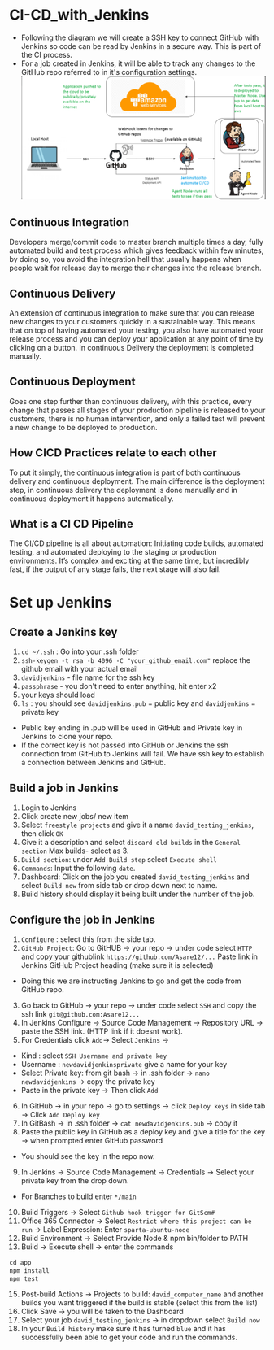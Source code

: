 # CI-CD_with_Jenkins
- Following the diagram we will create a SSH key to connect GitHub with Jenkins so code can be read by Jenkins in a secure way. This is part of the CI process. 
- For a job created in Jenkins, it will be able to track any changes to the GitHub repo referred to in it's configuration settings.
![CI-CD with Jenkins Diagram](https://github.com/Asare12/CI-CD_with_Jenkins/blob/master/images/diagram_CI_CD.png)

## Continuous Integration
Developers merge/commit code to master branch multiple times a day, fully automated build and test process which gives feedback within few minutes, by doing so, you avoid the integration hell that usually happens when people wait for release day to merge their changes into the release branch.

## Continuous Delivery
An extension of continuous integration to make sure that you can release new changes to your customers quickly in a sustainable way. This means that on top of having automated your testing, you also have automated your release process and you can deploy your application at any point of time by clicking on a button. In continuous Delivery the deployment is completed manually.

## Continuous Deployment
Goes one step further than continuous delivery, with this practice, every change that passes all stages of your production pipeline is released to your customers, there is no human intervention, and only a failed test will prevent a new change to be deployed to production.

## How CICD Practices relate to each other
To put it simply, the continuous integration is part of both continuous delivery and continuous deployment. The main difference is the deployment step, in continuous delivery the deployment is done manually and in continuous deployment it happens automatically.

## What is a CI CD Pipeline
The CI/CD pipeline is all about automation: Initiating code builds, automated testing, and automated deploying to the staging or production environments. It’s complex and exciting at the same time, but incredibly fast, if the output of any stage fails, the next stage will also fail.

# Set up Jenkins
## Create a Jenkins key
1. `cd ~/.ssh` : Go into your .ssh folder
2. `ssh-keygen -t rsa -b 4096 -C "your_github_email.com"` replace the github email with your actual email
3. `davidjenkins` - file name for the ssh key
4. `passphrase` - you don't need to enter anything, hit enter x2
5. your keys should load
6. `ls` : you should see `davidjenkins.pub` = public key and `davidjenkins` = private key
- Public key ending in .pub will be used in GitHub and Private key in Jenkins to clone your repo.
- If the correct key is not passed into GitHub or Jenkins the ssh connection from GitHub to Jenkins will fail. We have ssh key to establish a connection between Jenkins and GitHub.

## Build a job in Jenkins
1. Login to Jenkins
2. Click create new jobs/ new item
3. Select `freestyle projects` and give it a name `david_testing_jenkins`, then click `OK`
4. Give it a description and select `discard old builds` in the `General section`
Max builds- select as 3.
5. `Build section`: under `Add Build step` select `Execute shell`
6. `Commands`: Input the following `date`.
7. Dashboard: Click on the job you created `david_testing_jenkins` and select `Build now` from side tab or drop down next to name.
8. Build history should display it being built under the number of the job.

## Configure the job in Jenkins
1. `Configure` : select this from the side tab.
2. `GitHub Project`: Go to GitHUB -> your repo -> under code select `HTTP` and copy your githublink `https://github.com/Asare12/...` Paste link in Jenkins GitHub Project heading (make sure it is selected)
- Doing this we are instructing Jenkins to go and get the code from GitHub repo.
3. Go back to GitHub -> your repo -> under code select `SSH` and copy the ssh link `git@github.com:Asare12...`
4. In Jenkins Configure -> Source Code Management -> Repository URL -> paste the SSH link. (HTTP link if it doesnt work).
5. For Credentials click `Add`-> Select `Jenkins` -> 
- Kind : select `SSH Username and private key`
- Username : `newdavidjenkinsprivate` give a name for your key
- Select Private key: from git bash -> in .ssh folder -> `nano newdavidjenkins` -> copy the private key
- Paste in the private key -> Then click `Add`
6. In GitHub -> in your repo -> go to settings -> click `Deploy keys` in side tab -> Click `Add Deploy key`
7. In GitBash -> in .ssh folder -> `cat newdavidjenkins.pub` -> copy it
8. Paste the public key in GitHub as a deploy key and give a title for the key -> when prompted enter GitHub password
- You should see the key in the repo now.
9. In Jenkins -> Source Code Management -> Credentials -> Select your private key from the drop down.
- For Branches to build enter `*/main`
10. Build Triggers -> Select `Github hook trigger for GitScm#`
11. Office 365 Connector -> Select `Restrict where this project can be run` -> Label Expression: Enter `sparta-ubuntu-node`
12. Build Environment -> Select Provide Node & npm bin/folder to PATH
13. Build -> Execute shell -> enter the commands
```
cd app
npm install
npm test
```
15. Post-build Actions -> Projects to build: `david_computer_name` and another builds you want triggered if the build is stable (select this from the list)
16. Click Save -> you will be taken to the Dashboard
17. Select your job `david_testing_jenkins` -> in dropdown select `Build now`
18. In your `Build history` make sure it has turned `blue` and it has successfully been able to get your code and run the commands.


